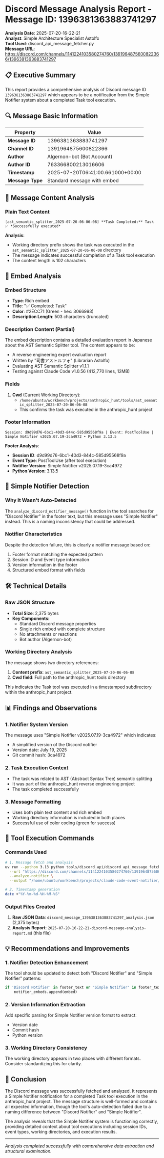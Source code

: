 # Discord Message Analysis Report - Message ID: 1396381363883741297

**Analysis Date**: 2025-07-20-16-22-21  
**Analyst**: Simple Architecture Specialist Astolfo  
**Tool Used**: discord_api_message_fetcher.py  
**Message URL**: https://discord.com/channels/1141224103580274760/1391964875600822366/1396381363883741297

## 📋 Executive Summary

This report provides a comprehensive analysis of Discord message ID `1396381363883741297` which appears to be a notification from the Simple Notifier system about a completed Task tool execution.

## 🔍 Message Basic Information

| Property | Value |
|----------|-------|
| **Message ID** | 1396381363883741297 |
| **Channel ID** | 1391964875600822366 |
| **Author** | Algernon-bot (Bot Account) |
| **Author ID** | 763366800213016606 |
| **Timestamp** | 2025-07-20T06:41:00.661000+00:00 |
| **Message Type** | Standard message with embed |

## 💬 Message Content Analysis

### Plain Text Content
```
[ast_semantic_splitter_2025-07-20-06-06-08] **Task Completed:** Task
✅ *Successfully executed*
```

**Analysis**:
- Working directory prefix shows the task was executed in the `ast_semantic_splitter_2025-07-20-06-06-08` directory
- The message indicates successful completion of a Task tool execution
- The content length is 102 characters

## 📎 Embed Analysis

### Embed Structure
- **Type**: Rich embed
- **Title**: "✅ Completed: Task"
- **Color**: #2ECC71 (Green - hex: 3066993)
- **Description Length**: 503 characters (truncated)

### Description Content (Partial)
The embed description contains a detailed evaluation report in Japanese about the AST Semantic Splitter tool. The content appears to be:
- A reverse engineering expert evaluation report
- Written by "司書アストルフォ" (Librarian Astolfo)
- Evaluating AST Semantic Splitter v1.1.1
- Testing against Claude Code v1.0.56 (412,770 lines, 12MB)

### Fields
1. **Cwd** (Current Working Directory):
   - `/home/ubuntu/workbench/projects/anthropic_hunt/tools/ast_semantic_splitter_2025-07-20-06-06-08`
   - This confirms the task was executed in the anthropic_hunt project

### Footer Information
```
Session: d9d99d76-6bc1-40d3-844c-585d95568f9a | Event: PostToolUse | Simple Notifier v2025.07.19-3ca4972 • Python 3.13.5
```

**Footer Analysis**:
- **Session ID**: d9d99d76-6bc1-40d3-844c-585d95568f9a
- **Event Type**: PostToolUse (after tool execution)
- **Notifier Version**: Simple Notifier v2025.07.19-3ca4972
- **Python Version**: 3.13.5

## 🤖 Simple Notifier Detection

### Why It Wasn't Auto-Detected
The `analyze_discord_notifier_message()` function in the tool searches for "Discord Notifier" in the footer text, but this message uses "Simple Notifier" instead. This is a naming inconsistency that could be addressed.

### Notifier Characteristics
Despite the detection failure, this is clearly a notifier message based on:
1. Footer format matching the expected pattern
2. Session ID and Event type information
3. Version information in the footer
4. Structured embed format with fields

## 🛠️ Technical Details

### Raw JSON Structure
- **Total Size**: 2,375 bytes
- **Key Components**:
  - Standard Discord message properties
  - Single rich embed with complete structure
  - No attachments or reactions
  - Bot author (Algernon-bot)

### Working Directory Analysis
The message shows two directory references:
1. **Content prefix**: `ast_semantic_splitter_2025-07-20-06-06-08`
2. **Cwd field**: Full path to the anthropic_hunt tools directory

This indicates the Task tool was executed in a timestamped subdirectory within the anthropic_hunt project.

## 📊 Findings and Observations

### 1. Notifier System Version
The message uses "Simple Notifier v2025.07.19-3ca4972" which indicates:
- A simplified version of the Discord notifier
- Version date: July 19, 2025
- Git commit hash: 3ca4972

### 2. Task Execution Context
- The task was related to AST (Abstract Syntax Tree) semantic splitting
- It was part of the anthropic_hunt reverse engineering project
- The task completed successfully

### 3. Message Formatting
- Uses both plain text content and rich embed
- Working directory information is included in both places
- Successful use of color coding (green for success)

## 🔧 Tool Execution Commands

### Commands Used
```bash
# 1. Message fetch and analysis
uv run --python 3.13 python tools/discord_api/discord_api_message_fetcher.py \
  --url "https://discord.com/channels/1141224103580274760/1391964875600822366/1396381363883741297" \
  --analyze-notifier \
  --output "/home/ubuntu/workbench/projects/claude-code-event-notifier/discord_message_1396381363883741297_analysis.json"

# 2. Timestamp generation
date +"%Y-%m-%d-%H-%M-%S"
```

### Output Files Created
1. **Raw JSON Data**: `discord_message_1396381363883741297_analysis.json` (2,375 bytes)
2. **Analysis Report**: `2025-07-20-16-22-21-discord-message-analysis-report.md` (this file)

## 💡 Recommendations and Improvements

### 1. Notifier Detection Enhancement
The tool should be updated to detect both "Discord Notifier" and "Simple Notifier" patterns:
```python
if 'Discord Notifier' in footer_text or 'Simple Notifier' in footer_text:
    notifier_embeds.append(embed)
```

### 2. Version Information Extraction
Add specific parsing for Simple Notifier version format to extract:
- Version date
- Commit hash
- Python version

### 3. Working Directory Consistency
The working directory appears in two places with different formats. Consider standardizing this for clarity.

## 🎯 Conclusion

The Discord message was successfully fetched and analyzed. It represents a Simple Notifier notification for a completed Task tool execution in the anthropic_hunt project. The message structure is well-formed and contains all expected information, though the tool's auto-detection failed due to a naming difference between "Discord Notifier" and "Simple Notifier".

The analysis reveals that the Simple Notifier system is functioning correctly, providing detailed context about tool executions including session IDs, event types, working directories, and execution results.

---

*Analysis completed successfully with comprehensive data extraction and structural examination.*